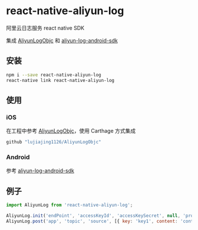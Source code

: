 # react-native-aliyun-log

阿里云日志服务 react native SDK

集成 [AliyunLogObjc](https://github.com/lujiajing1126/AliyunLogObjc) 和 [aliyun-log-android-sdk](https://github.com/aliyun/aliyun-log-android-sdk)

## 安装

```sh
npm i --save react-native-aliyun-log
react-native link react-native-aliyun-log
```

## 使用

### iOS

在工程中参考 [AliyunLogObjc](https://github.com/lujiajing1126/AliyunLogObjc)，使用 Carthage 方式集成

```sh
github "lujiajing1126/AliyunLogObjc"
```

### Android

参考 [aliyun-log-android-sdk](https://github.com/aliyun/aliyun-log-android-sdk/blob/master/app/src/main/java/com/aliyun/sls/MainActivity.java)

## 例子

```js
import AliyunLog from 'react-native-aliyun-log';

AliyunLog.init('endPoint', 'accessKeyId', 'accessKeySecret', null, 'project');
AliyunLog.post('app', 'topic', 'source', [{ key: 'key1', content: 'content1' }, { key: 'key2', content: 'content2' }]);
```
